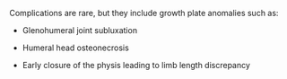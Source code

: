 Complications are rare, but they include growth plate anomalies such as:

- Glenohumeral joint subluxation

- Humeral head osteonecrosis

- Early closure of the physis leading to limb length discrepancy